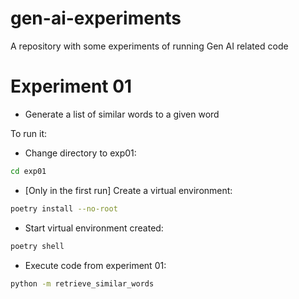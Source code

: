 # gen-ai-experiments
A repository with some experiments of running Gen AI related code

# Experiment 01

- Generate a list of similar words to a given word

To run it:

- Change directory to exp01:
```bash
cd exp01
```
- [Only in the first run] Create a virtual environment:
```bash
poetry install --no-root
```
- Start virtual environment created:
```bash
poetry shell
```
- Execute code from experiment 01:
```bash
python -m retrieve_similar_words
```